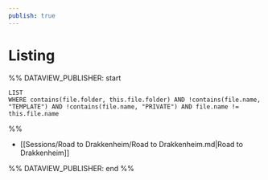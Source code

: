 ```yaml
---
publish: true
---
```


# Listing
 
%% DATAVIEW_PUBLISHER: start
```dataview  
LIST  
WHERE contains(file.folder, this.file.folder) AND !contains(file.name, "TEMPLATE") AND !contains(file.name, "PRIVATE") AND file.name != this.file.name
```
%%

- [[Sessions/Road to Drakkenheim/Road to Drakkenheim.md|Road to Drakkenheim]]

%% DATAVIEW_PUBLISHER: end %%